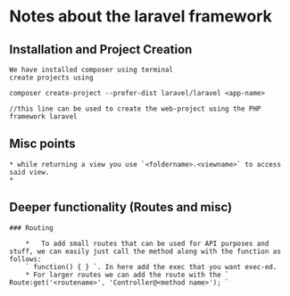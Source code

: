 # Notes about the laravel framework


## Installation and Project Creation

	We have installed composer using terminal 
	create projects using 

	composer create-project --prefer-dist laravel/laravel <app-name>

	//this line can be used to create the web-project using the PHP framework laravel 

## Misc points
	
	* while returning a view you use `<foldername>.<viewname>` to access said view.
	* 

## Deeper functionality (Routes and misc)

	### Routing

		*	To add small routes that can be used for API purposes and stuff, we can easily just call the method along with the function as follows:
		` function() { } `. In here add the exec that you want exec-ed.
		* For larger routes we can add the route with the ` Route:get('<routename>', 'Controller@<method name>'); `
